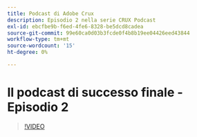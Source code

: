 ```yaml
---
title: Podcast di Adobe Crux
description: Episodio 2 nella serie CRUX Podcast
exl-id: ebcfbe9b-f6ed-4fe6-8328-be5dcd8cadea
source-git-commit: 99e60ca0d03b3fcde0f4b8b19ee04426eed43844
workflow-type: tm+mt
source-wordcount: '15'
ht-degree: 0%

---
```


# Il podcast di successo finale - Episodio 2

>[!VIDEO](https://video.tv.adobe.com/v/3428674?quality=12learn=on)
